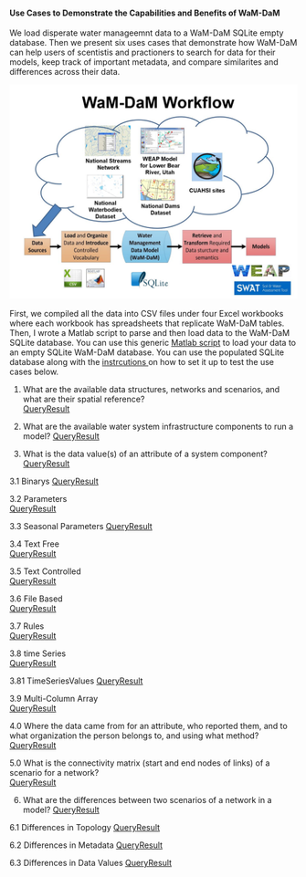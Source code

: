 #### Use Cases to Demonstrate the Capabilities and Benefits of WaM-DaM

We load disperate water manageemnt data to a WaM-DaM SQLite empty database. Then we present six uses cases that demonstrate how WaM-DaM can help users of scentistis and practioners to search for data for their models, keep track of important metadata, and compare similarites and differences across their data.

![](https://github.com/amabdallah/WaM-DaM/blob/master/Files/Figures/WaM-DaM_workflowExample.JPG)

First, we compiled all the data into CSV files under four Excel workbooks where each workbook has spreadsheets that replicate WaM-DaM tables. Then, I wrote a Matlab script to parse and then load data to the WaM-DaM SQLite database. You can use this generic [Matlab script](https://github.com/amabdallah/WaM-DaM/blob/master/Files/MatlabScript/AutomateLoadingDataToWaMDaM.m) to load your data to an empty SQLite WaM-DaM database. You can use the populated SQLite database along with the  <a href="https://github.com/amabdallah/WaM-DaM/blob/master/docs/SQLite_Instructions.md" target="_blank"> instrcutions </a> on how to set it up to test the use cases below. 

  
1. What are the available data structures, networks and scenarios, and what are their spatial reference?    
[Query]()[Result]()  

2.	What are the available water system infrastructure components to run a model? 
[Query]()[Result]()  

3.	What is the data value(s) of an attribute of a system component?
[Query]()[Result]()  

3.1 Binarys
[Query]()[Result]()  

3.2 Parameters  
[Query]()[Result]() 

3.3 Seasonal Parameters 
[Query]()[Result]()  

3.4 Text Free  
[Query]()[Result]()  

3.5 Text Controlled    
[Query]()[Result]()    

3.6 File Based  
[Query]()[Result]()  

3.7 Rules  
[Query]()[Result]()    

3.8 time Series    
[Query]()[Result]()  

3.81 TimeSeriesValues
[Query]()[Result]()  

3.9 Multi-Column Array    
[Query]()[Result]()    
  
4.0 Where the data came from for an attribute, who reported them, and to what organization the person belongs to, and using what method?      
[Query]()[Result]()     

5.0 What is the connectivity matrix (start and end nodes of links) of a scenario for a network?   
[Query]()[Result]()     

6. What are the differences between two scenarios of a network in a model? 
[Query]()[Result]()  

6.1 Differences in Topology 
[Query]()[Result]()  

6.2 Differences in Metadata
[Query]()[Result]()  

6.3 Differences in Data Values 
[Query]()[Result]()  

